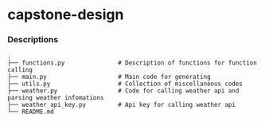 # capstone-design

### Descriptions
    .
    ├── functions.py               # Description of functions for function calling
    ├── main.py                    # Main code for generating
    ├── utils.py                   # Collection of miscellaneous codes
    ├── weather.py                 # Code for calling weather api and parsing weather infomations
    ├── weather_api_key.py         # Api key for calling weather api
    └── README.md